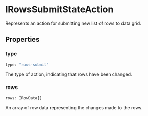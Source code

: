 # IRowsSubmitStateAction

Represents an action for submitting new list of rows to data grid.

## Properties

### type

```ts
type: "rows-submit"
```

The type of action, indicating that rows have been changed.

### rows

```ts
rows: IRowData[]
```

An array of row data representing the changes made to the rows.
